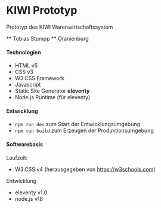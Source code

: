 
# KIWI Prototyp

Prototyp des KIWI Warenwirtschaftssystem 

** Tobias Stumpp ** Oranienburg

#### Technologien

- HTML v5
- CSS v3
- W3.CSS Framework
- Javascript
- Static Site Generator **eleventy**
- Node.js Runtime (für eleventy)

#### Entwicklung

 - `npm run dev` zum Start der Entwicklungsumgebung
 - `npm run build` zum Erzeugen der Produktionsumgebung
 
#### Softwarebasis

Laufzeit:
- W3.CSS v4  (herausgegeben von https://w3schools.com)

Entwicklung
- eleventy v1.0
- node.js v18
